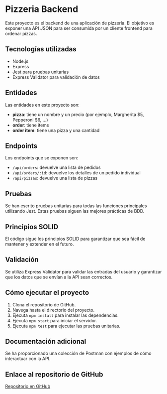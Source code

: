 # Pizzeria Backend

Este proyecto es el backend de una aplicación de pizzería. El objetivo es exponer una API JSON para ser consumida por un cliente frontend para ordenar pizzas.

## Tecnologías utilizadas

- Node.js
- Express
- Jest para pruebas unitarias
- Express Validator para validación de datos

## Entidades

Las entidades en este proyecto son:

- **pizza**: tiene un nombre y un precio (por ejemplo, Margherita $5, Pepperoni $6, ...)
- **order**: tiene items
- **order item**: tiene una pizza y una cantidad

## Endpoints

Los endpoints que se exponen son:

- `/api/orders`: devuelve una lista de pedidos
- `/api/orders/:id`: devuelve los detalles de un pedido individual
- `/api/pizzas`: devuelve una lista de pizzas

## Pruebas

Se han escrito pruebas unitarias para todas las funciones principales utilizando Jest. Estas pruebas siguen las mejores prácticas de BDD.

## Principios SOLID

El código sigue los principios SOLID para garantizar que sea fácil de mantener y extender en el futuro.

## Validación

Se utiliza Express Validator para validar las entradas del usuario y garantizar que los datos que se envían a la API sean correctos.

## Cómo ejecutar el proyecto

1. Clona el repositorio de GitHub.
2. Navega hasta el directorio del proyecto.
3. Ejecuta `npm install` para instalar las dependencias.
4. Ejecuta `npm start` para iniciar el servidor.
5. Ejecuta `npm test` para ejecutar las pruebas unitarias.

## Documentación adicional

Se ha proporcionado una colección de Postman con ejemplos de cómo interactuar con la API.

## Enlace al repositorio de GitHub

[Repositorio en GitHub](enlace-al-repositorio)
